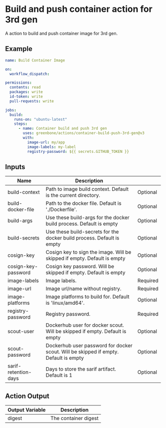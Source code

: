 # Build and push container action for 3rd gen

A action to build and push container image for 3rd gen.

## Example

```yml
name: Build Container Image

on:
  workflow_dispatch:

permissions:
  contents: read
  packages: write
  id-token: write
  pull-requests: write

jobs:
  build:
    runs-on: "ubuntu-latest"
    steps:
      - name: Container build and push 3rd gen
        uses: greenbone/actions/container-build-push-3rd-gen@v3
        with:
          image-url: my/app
          image-labels: my-label
          registry-password: ${{ secrets.GITHUB_TOKEN }}
```

## Inputs

| Name                | Description                                                                          |          |
|---------------------|--------------------------------------------------------------------------------------|----------|
| build-context       | Path to image build context. Default is the current directory.                       | Optional |
| build-docker-file   | Path to the docker file. Default is './Dockerfile'.                                  | Optional |
| build-args          | Use these build-args for the docker build process. Default is empty                  | Optional |
| build-secrets       | Use these build-secrets for the docker build process. Default is empty               | Optional |
| cosign-key          | Cosign key to sign the image. Will be skipped if empty. Default is empty             | Optional |
| cosign-key-password | Cosign key password. Will be skipped if empty. Default is empty                      | Optional |
| image-labels        | Image labels.                                                                        | Required |
| image-url           | Image url/name without registry.                                                     | Required |
| image-platforms     | Image platforms to build for. Default is 'linux/amd64'.                              | Optional |
| registry-password   | Registry password.                                                                   | Required |
| scout-user          | Dockerhub user for docker scout. Will be skipped if empty. Default is empty          | Optional |
| scout-password      | Dockerhub user password for docker scout. Will be skipped if empty. Default is empty | Optional |
| sarif-retention-days| Days to store the sarif artifact. Default is 1                                       | Optional |

## Action Output

| Output Variable | Description          |
|-----------------|----------------------|
| digest          | The container digest |
